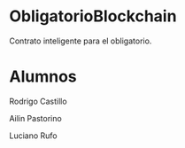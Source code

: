 # ObligatorioBlockchain

Contrato inteligente para el obligatorio.

# Alumnos

Rodrigo Castillo

Ailin Pastorino

Luciano Rufo
